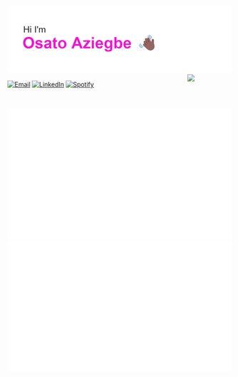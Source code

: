 <p align="left">
<img src="https://github.com/osatohamen/osatohamen/blob/main/header.png" width="600">
<img align= "right" src="https://github.com/osatohamen/osatohamen/assets/76673811/f9c4eabf-da4e-4c22-8398-55dae5597fb1" width="100">
<p align="left">
<a href="mailto:osatoaziegbe@gmail.com"><img src="https://img.shields.io/badge/-osatoaziegbe-87c1ff?style=for-the-badge&amp;logo=GMail&amp;logoColor=white&amp;link=mailto:osatoaziegbe@gmail.com" alt="Email"></a>
<a href="https://www.linkedin.com/in/osatohamen-aziegbe/"><img src="https://img.shields.io/badge/-osatohamen-ff66ce?style=for-the-badge&amp;logo=LinkedIn&amp;logoColor=white&amp;link=https://www.linkedin.com/in/osatohamen-aziegbe/" alt="LinkedIn"></a>
<a href="https://open.spotify.com/user/5v7vdgilr8kr8x29lm14ibfml"><img src="https://img.shields.io/badge/-osato_az-df48ff?style=for-the-badge&amp;logo=Spotify&amp;logoColor=white&amp;link=https://open.spotify.com/user/5v7vdgilr8kr8x29lm14ibfml" alt="Spotify"></a></p>


<br><p align="center">
![](https://raw.githubusercontent.com/osatohamen/github-stats/master/generated/overview.svg)
![](https://raw.githubusercontent.com/osatohamen/github-stats/master/generated/languages.svg)

